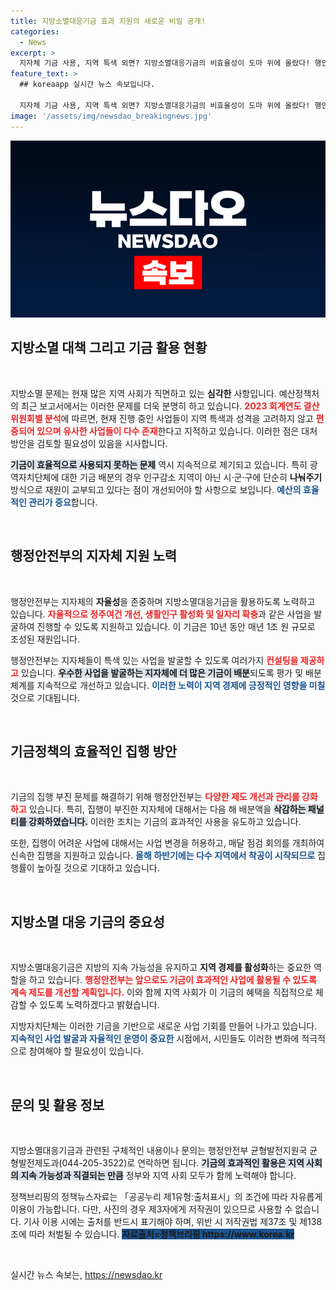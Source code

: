```yaml
---
title: 지방소멸대응기금 효과 지원의 새로운 비밀 공개!
categories:
  - News
excerpt: >
  지자체 기금 사용, 지역 특색 외면? 지방소멸대응기금의 비효율성이 도마 위에 올랐다! 행안부의 대책과 기대되는 변화는?
feature_text: >
  ## koreaapp 실시간 뉴스 속보입니다.

  지자체 기금 사용, 지역 특색 외면? 지방소멸대응기금의 비효율성이 도마 위에 올랐다! 행안부의 대책과 기대되는 변화는?
image: '/assets/img/newsdao_breakingnews.jpg'
---
```


<p><img src="/assets/img/newsdao_breakingnews.jpg" alt="koreaapp 속보" /></p>

<h2 data-ke-size="size26">지방소멸 대책 그리고 기금 활용 현황</h2>

<p data-ke-size="size16">&nbsp;</p>

<p>지방소멸 문제는 현재 많은 지역 사회가 직면하고 있는 <strong>심각한</strong> 사항입니다. 예산정책처의 최근 보고서에서는 이러한 문제를 더욱 분명히 하고 있습니다. <b><span style="color: #ee2323;">2023 회계연도 결산 위원회별 분석</span></b>에 따르면, 현재 진행 중인 사업들이 지역 특색과 성격을 고려하지 않고 <b><span style="color: #ee2323;">편중되어 있으며 유사한 사업들이 다수 존재</span></b>한다고 지적하고 있습니다. 이러한 점은 대처 방안을 검토할 필요성이 있음을 시사합니다.</p>

<p><b><span style="background-color: #21538527;">기금이 효율적으로 사용되지 못하는 문제</span></b> 역시 지속적으로 제기되고 있습니다. 특히 광역자치단체에 대한 기금 배분의 경우 인구감소 지역이 아닌 시·군·구에 단순히 <strong>나눠주기</strong> 방식으로 재원이 교부되고 있다는 점이 개선되어야 할 사항으로 보입니다. <b><span style="color: #1a5490;">예산의 효율적인 관리가 중요</span></b>합니다.</p>

<p data-ke-size="size16">&nbsp;</p>

<h2 data-ke-size="size26">행정안전부의 지자체 지원 노력</h2>

<p data-ke-size="size16">&nbsp;</p>

<p>행정안전부는 지자체의 <strong>자율성</strong>을 존중하며 지방소멸대응기금을 활용하도록 노력하고 있습니다. <b><span style="color: #ee2323;">자율적으로 정주여건 개선, 생활인구 활성화 및 일자리 확충</span></b>과 같은 사업을 발굴하여 진행할 수 있도록 지원하고 있습니다. 이 기금은 10년 동안 매년 1조 원 규모로 조성된 재원입니다.</p>

<p>행정안전부는 지자체들이 특색 있는 사업을 발굴할 수 있도록 여러가지 <b><span style="color: #ee2323;">컨설팅을 제공하고</span></b> 있습니다. <b><span style="background-color: #21538527;">우수한 사업을 발굴하는 지자체에 더 많은 기금이 배분</span></b>되도록 평가 및 배분 체계를 지속적으로 개선하고 있습니다. <b><span style="color: #1a5490;">이러한 노력이 지역 경제에 긍정적인 영향을 미칠</span></b> 것으로 기대됩니다.</p>

<p data-ke-size="size16">&nbsp;</p>

<h2 data-ke-size="size26">기금정책의 효율적인 집행 방안</h2>

<p data-ke-size="size16">&nbsp;</p>

<p>기금의 집행 부진 문제를 해결하기 위해 행정안전부는 <b><span style="color: #ee2323;">다양한 제도 개선과 관리를 강화하고</span></b> 있습니다. 특히, 집행이 부진한 지자체에 대해서는 다음 해 배분액을 <b><span style="background-color: #21538527;">삭감하는 패널티를 강화하였습니다.</span></b> 이러한 조치는 기금의 효과적인 사용을 유도하고 있습니다.</p>

<p>또한, 집행이 어려운 사업에 대해서는 사업 변경을 허용하고, 매달 점검 회의를 개최하여 신속한 집행을 지원하고 있습니다. <b><span style="color: #1a5490;">올해 하반기에는 다수 지역에서 착공이 시작되므로</span></b> 집행률이 높아질 것으로 기대하고 있습니다.</p>

<p data-ke-size="size16">&nbsp;</p>

<h2 data-ke-size="size26">지방소멸 대응 기금의 중요성</h2>

<p data-ke-size="size16">&nbsp;</p>

<p>지방소멸대응기금은 지방의 지속 가능성을 유지하고 <strong>지역 경제를 활성화</strong>하는 중요한 역할을 하고 있습니다. <b><span style="color: #ee2323;">행정안전부는 앞으로도 기금이 효과적인 사업에 활용될 수 있도록 계속 제도를 개선할 계획입니다.</span></b> 이와 함께 지역 사회가 이 기금의 혜택을 직접적으로 체감할 수 있도록 노력하겠다고 밝혔습니다.</p>

<p>지방자치단체는 이러한 기금을 기반으로 새로운 사업 기회를 만들어 나가고 있습니다. <b><span style="color: #1a5490;">지속적인 사업 발굴과 자율적인 운영이 중요한</span></b> 시점에서, 시민들도 이러한 변화에 적극적으로 참여해야 할 필요성이 있습니다.</p>

<p data-ke-size="size16">&nbsp;</p>

<h2 data-ke-size="size26">문의 및 활용 정보</h2>

<p data-ke-size="size16">&nbsp;</p>

<p>지방소멸대응기금과 관련된 구체적인 내용이나 문의는 행정안전부 균형발전지원국 균형발전제도과(044-205-3522)로 연락하면 됩니다. <b><span style="background-color: #21538527;">기금의 효과적인 활용은 지역 사회의 지속 가능성과 직결되는 만큼</span></b> 정부와 지역 사회 모두가 함께 노력해야 합니다.</p>

<p>정책브리핑의 정책뉴스자료는 「공공누리 제1유형:출처표시」의 조건에 따라 자유롭게 이용이 가능합니다. 다만, 사진의 경우 제3자에게 저작권이 있으므로 사용할 수 없습니다. 기사 이용 시에는 출처를 반드시 표기해야 하며, 위반 시 저작권법 제37조 및 제138조에 따라 처벌될 수 있습니다. <b><span style="background-color: #1a5490;">자료출처=정책브리핑 https://www.korea.kr</span></b> </p>

<p data-ke-size="size16">&nbsp;</p>
실시간 뉴스 속보는, <a href="https://newsdao.kr" rel="dofollow">https://newsdao.kr</a>


